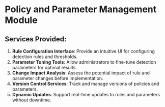 # Policy and Parameter Management Module

## Services Provided:

1. **Rule Configuration Interface**: Provide an intuitive UI for configuring detection rules and thresholds.
2. **Parameter Tuning Tools**: Allow administrators to fine-tune detection parameters for optimal results.
3. **Change Impact Analysis**: Assess the potential impact of rule and parameter changes before implementation.
4. **Version Control Services**: Track and manage versions of policies and parameters.
5. **Dynamic Updates**: Support real-time updates to rules and parameters without downtime.
